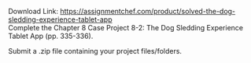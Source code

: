 Download Link: https://assignmentchef.com/product/solved-the-dog-sledding-experience-tablet-app
<br>
Complete the Chapter 8 Case Project 8-2: The Dog Sledding Experience Tablet App (pp. 335-336).

Submit a .zip file containing your project files/folders.